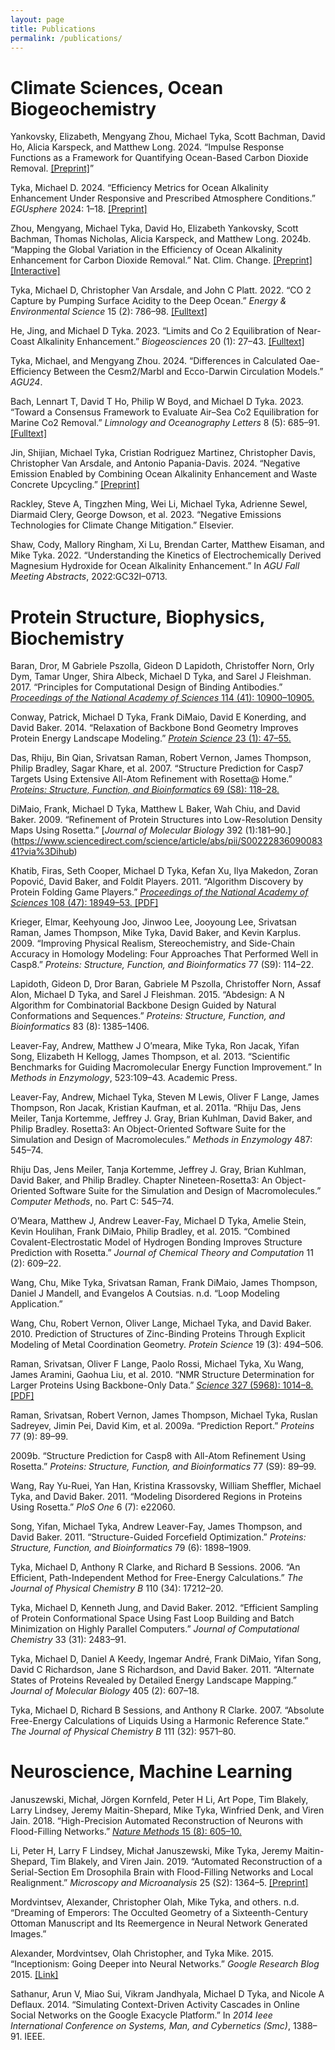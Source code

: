 ```yaml
---
layout: page
title: Publications
permalink: /publications/
---
```



# Climate Sciences, Ocean Biogeochemistry

Yankovsky, Elizabeth, Mengyang Zhou, Michael Tyka, Scott Bachman, David
Ho, Alicia Karspeck, and Matthew Long. 2024. “Impulse Response Functions
as a Framework for Quantifying Ocean-Based Carbon Dioxide Removal.
[[Preprint]](https://egusphere.copernicus.org/preprints/2024/egusphere-2024-2697/egusphere-2024-2697.pdf)”

Tyka, Michael D. 2024. “Efficiency Metrics for Ocean Alkalinity
Enhancement Under Responsive and Prescribed Atmosphere Conditions.”
*EGUsphere* 2024: 1–18. 
[[Preprint]](https://egusphere.copernicus.org/preprints/2024/egusphere-2024-2150/)


Zhou, Mengyang, Michael Tyka, David Ho, Elizabeth Yankovsky, Scott
Bachman, Thomas Nicholas, Alicia Karspeck, and Matthew Long. 2024b.
“Mapping the Global Variation in the Efficiency of Ocean Alkalinity
Enhancement for Carbon Dioxide Removal.” Nat. Clim. Change. 
[[Preprint]](https://www.researchsquare.com/article/rs-4124909/v1)
[[Interactive]](https://carbonplan.org/research/oae-efficiency)

Tyka, Michael D, Christopher Van Arsdale, and John C Platt. 2022. “CO 2
Capture by Pumping Surface Acidity to the Deep Ocean.” *Energy &
Environmental Science* 15 (2): 786–98. 
[[Fulltext]](https://pubs.rsc.org/en/content/articlelanding/2022/ee/d1ee01532j)

He, Jing, and Michael D Tyka. 2023. “Limits and Co 2 Equilibration of
Near-Coast Alkalinity Enhancement.” *Biogeosciences* 20 (1): 27–43.
[[Fulltext]](https://bg.copernicus.org/articles/20/27/2023/bg-20-27-2023.html)

Tyka, Michael, and Mengyang Zhou. 2024. “Differences in Calculated
Oae-Efficiency Between the Cesm2/Marbl and Ecco-Darwin Circulation
Models.” *AGU24*.

Bach, Lennart T, David T Ho, Philip W Boyd, and Michael D Tyka. 2023.
“Toward a Consensus Framework to Evaluate Air–Sea Co2 Equilibration for
Marine Co2 Removal.” *Limnology and Oceanography Letters* 8 (5): 685–91.
[[Fulltext]](https://aslopubs.onlinelibrary.wiley.com/doi/10.1002/lol2.10330)

Jin, Shijian, Michael Tyka, Cristian Rodriguez Martinez, Christopher
Davis, Christopher Van Arsdale, and Antonio Papania-Davis. 2024.
“Negative Emission Enabled by Combining Ocean Alkalinity Enhancement and
Waste Concrete Upcycling.” [[Preprint]](https://chemrxiv.org/engage/chemrxiv/article-details/66ccbc76a4e53c4876b0e974)

Rackley, Steve A, Tingzhen Ming, Wei Li, Michael Tyka, Adrienne Sewel,
Diarmaid Clery, George Dowson, et al. 2023. “Negative Emissions
Technologies for Climate Change Mitigation.” Elsevier.

Shaw, Cody, Mallory Ringham, Xi Lu, Brendan Carter, Matthew Eisaman, and
Mike Tyka. 2022. “Understanding the Kinetics of Electrochemically
Derived Magnesium Hydroxide for Ocean Alkalinity Enhancement.” In *AGU
Fall Meeting Abstracts*, 2022:GC32I–0713.


# Protein Structure, Biophysics, Biochemistry

Baran, Dror, M Gabriele Pszolla, Gideon D Lapidoth, Christoffer Norn,
Orly Dym, Tamar Unger, Shira Albeck, Michael D Tyka, and Sarel J
Fleishman. 2017. “Principles for Computational Design of Binding
Antibodies.” [*Proceedings of the National Academy of Sciences* 114 (41):
10900–10905.](https://doi.org/10.1073/pnas.1707171114)

Conway, Patrick, Michael D Tyka, Frank DiMaio, David E Konerding, and
David Baker. 2014. “Relaxation of Backbone Bond Geometry Improves
Protein Energy Landscape Modeling.” 
[*Protein Science* 23 (1): 47–55.](https://onlinelibrary.wiley.com/doi/10.1002/pro.2389)

Das, Rhiju, Bin Qian, Srivatsan Raman, Robert Vernon, James Thompson,
Philip Bradley, Sagar Khare, et al. 2007. “Structure Prediction for
Casp7 Targets Using Extensive All-Atom Refinement with Rosetta@ Home.”
[*Proteins: Structure, Function, and Bioinformatics* 69 (S8): 118–28.](https://onlinelibrary.wiley.com/doi/10.1002/prot.21636)

DiMaio, Frank, Michael D Tyka, Matthew L Baker, Wah Chiu, and David
Baker. 2009. “Refinement of Protein Structures into Low-Resolution
Density Maps Using Rosetta.” 
[*Journal of Molecular Biology* 392 (1):181–90.] (https://www.sciencedirect.com/science/article/abs/pii/S0022283609008341?via%3Dihub)

Khatib, Firas, Seth Cooper, Michael D Tyka, Kefan Xu, Ilya Makedon,
Zoran Popović, David Baker, and Foldit Players. 2011. “Algorithm
Discovery by Protein Folding Game Players.” [*Proceedings of the National
Academy of Sciences* 108 (47): 18949–53. ](https://www.pnas.org/doi/full/10.1073/pnas.1115898108)
[[PDF]](https://www.pnas.org/doi/epdf/10.1073/pnas.1115898108)

Krieger, Elmar, Keehyoung Joo, Jinwoo Lee, Jooyoung Lee, Srivatsan
Raman, James Thompson, Mike Tyka, David Baker, and Kevin Karplus. 2009.
“Improving Physical Realism, Stereochemistry, and Side-Chain Accuracy in
Homology Modeling: Four Approaches That Performed Well in Casp8.”
*Proteins: Structure, Function, and Bioinformatics* 77 (S9): 114–22.

Lapidoth, Gideon D, Dror Baran, Gabriele M Pszolla, Christoffer Norn,
Assaf Alon, Michael D Tyka, and Sarel J Fleishman. 2015. “Abdesign: A N
Algorithm for Combinatorial Backbone Design Guided by Natural
Conformations and Sequences.” *Proteins: Structure, Function, and
Bioinformatics* 83 (8): 1385–1406.

Leaver-Fay, Andrew, Matthew J O’meara, Mike Tyka, Ron Jacak, Yifan Song,
Elizabeth H Kellogg, James Thompson, et al. 2013. “Scientific Benchmarks
for Guiding Macromolecular Energy Function Improvement.” In *Methods in
Enzymology*, 523:109–43. Academic Press.

Leaver-Fay, Andrew, Michael Tyka, Steven M Lewis, Oliver F Lange, James
Thompson, Ron Jacak, Kristian Kaufman, et al. 2011a. “Rhiju Das, Jens
Meiler, Tanja Kortemme, Jeffrey J. Gray, Brian Kuhlman, David Baker, and
Philip Bradley. Rosetta3: An Object-Oriented Software Suite for the
Simulation and Design of Macromolecules.” *Methods in Enzymology* 487:
545–74.

Rhiju Das, Jens Meiler, Tanja Kortemme, Jeffrey J. Gray,
Brian Kuhlman, David Baker, and Philip Bradley. Chapter
Nineteen-Rosetta3: An Object-Oriented Software Suite for the Simulation
and Design of Macromolecules.” *Computer Methods*, no. Part C: 545–74.

O’Meara, Matthew J, Andrew Leaver-Fay, Michael D Tyka, Amelie Stein,
Kevin Houlihan, Frank DiMaio, Philip Bradley, et al. 2015. “Combined
Covalent-Electrostatic Model of Hydrogen Bonding Improves Structure
Prediction with Rosetta.” *Journal of Chemical Theory and Computation*
11 (2): 609–22.

Wang, Chu, Mike Tyka, Srivatsan Raman, Frank DiMaio, James Thompson,
Daniel J Mandell, and Evangelos A Coutsias. n.d. “Loop Modeling
Application.”

Wang, Chu, Robert Vernon, Oliver Lange, Michael Tyka, and David Baker. 2010. 
Prediction of Structures of Zinc-Binding Proteins Through
Explicit Modeling of Metal Coordination Geometry. *Protein Science* 19
(3): 494–506.

Raman, Srivatsan, Oliver F Lange, Paolo Rossi, Michael Tyka, Xu Wang,
James Aramini, Gaohua Liu, et al. 2010. “NMR Structure Determination for
Larger Proteins Using Backbone-Only Data.” [*Science* 327 (5968): 1014–8.](https://www.science.org/doi/10.1126/science.1183649)
[[PDF]](https://pmc.ncbi.nlm.nih.gov/articles/PMC2909653/pdf/nihms-211856.pdf)

Raman, Srivatsan, Robert Vernon, James Thompson, Michael Tyka, Ruslan
Sadreyev, Jimin Pei, David Kim, et al. 2009a. “Prediction Report.”
*Proteins* 77 (9): 89–99.

2009b. “Structure Prediction for Casp8 with All-Atom Refinement
Using Rosetta.” *Proteins: Structure, Function, and Bioinformatics* 77
(S9): 89–99.


Wang, Ray Yu-Ruei, Yan Han, Kristina Krassovsky, William Sheffler,
Michael Tyka, and David Baker. 2011. “Modeling Disordered Regions in
Proteins Using Rosetta.” *PloS One* 6 (7): e22060.

Song, Yifan, Michael Tyka, Andrew Leaver-Fay, James Thompson, and David
Baker. 2011. “Structure-Guided Forcefield Optimization.” *Proteins:
Structure, Function, and Bioinformatics* 79 (6): 1898–1909.

Tyka, Michael D, Anthony R Clarke, and Richard B Sessions. 2006. “An
Efficient, Path-Independent Method for Free-Energy Calculations.” *The
Journal of Physical Chemistry B* 110 (34): 17212–20.

Tyka, Michael D, Kenneth Jung, and David Baker. 2012. “Efficient
Sampling of Protein Conformational Space Using Fast Loop Building and
Batch Minimization on Highly Parallel Computers.” *Journal of
Computational Chemistry* 33 (31): 2483–91.

Tyka, Michael D, Daniel A Keedy, Ingemar André, Frank DiMaio, Yifan
Song, David C Richardson, Jane S Richardson, and David Baker. 2011.
“Alternate States of Proteins Revealed by Detailed Energy Landscape
Mapping.” *Journal of Molecular Biology* 405 (2): 607–18.

Tyka, Michael D, Richard B Sessions, and Anthony R Clarke. 2007.
“Absolute Free-Energy Calculations of Liquids Using a Harmonic Reference
State.” *The Journal of Physical Chemistry B* 111 (32): 9571–80.

# Neuroscience, Machine Learning

Januszewski, Michał, Jörgen Kornfeld, Peter H Li, Art Pope, Tim Blakely,
Larry Lindsey, Jeremy Maitin-Shepard, Mike Tyka, Winfried Denk, and
Viren Jain. 2018. “High-Precision Automated Reconstruction of Neurons
with Flood-Filling Networks.” [*Nature Methods* 15 (8): 605–10.](https://www.nature.com/articles/s41592-018-0049-4)

Li, Peter H, Larry F Lindsey, Michał Januszewski, Mike Tyka, Jeremy
Maitin-Shepard, Tim Blakely, and Viren Jain. 2019. “Automated
Reconstruction of a Serial-Section Em Drosophila Brain with
Flood-Filling Networks and Local Realignment.” *Microscopy and
Microanalysis* 25 (S2): 1364–5. [[Preprint]](https://www.biorxiv.org/content/10.1101/605634v3)

Mordvintsev, Alexander, Christopher Olah, Mike Tyka, and others. n.d.
“Dreaming of Emperors: The Occulted Geometry of a Sixteenth-Century
Ottoman Manuscript and Its Reemergence in Neural Network Generated
Images.”

Alexander, Mordvintsev, Olah Christopher, and Tyka Mike. 2015.
“Inceptionism: Going Deeper into Neural Networks.” *Google Research
Blog* 2015. [[Link]](https://research.google/blog/inceptionism-going-deeper-into-neural-networks/)

Sathanur, Arun V, Miao Sui, Vikram Jandhyala, Michael D Tyka, and Nicole
A Deflaux. 2014. “Simulating Context-Driven Activity Cascades in Online
Social Networks on the Google Exacycle Platform.” In *2014 Ieee
International Conference on Systems, Man, and Cybernetics (Smc)*,
1388–91. IEEE.



